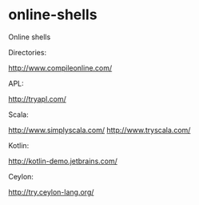online-shells
=============

Online shells

Directories:

http://www.compileonline.com/

APL:

http://tryapl.com/

Scala:

http://www.simplyscala.com/
http://www.tryscala.com/

Kotlin:

http://kotlin-demo.jetbrains.com/

Ceylon:

http://try.ceylon-lang.org/
